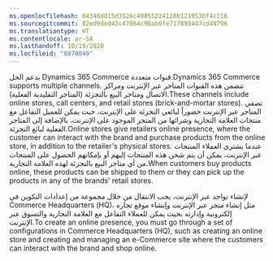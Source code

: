 ```yaml
---
ms.openlocfilehash: 04346d815d3526c49855224128b121953bf4c216
ms.sourcegitcommit: 82ed9ded42c47064c90ab6fe717893447cd48796
ms.translationtype: HT
ms.contentlocale: ar-SA
ms.lasthandoff: 10/19/2020
ms.locfileid: "6070049"
---
```

<span data-ttu-id="4aa14-101">يدعم الحل Dynamics 365 Commerce قنوات متعددة.</span><span class="sxs-lookup"><span data-stu-id="4aa14-101">Dynamics 365 Commerce supports multiple channels.</span></span> <span data-ttu-id="4aa14-102">تتضمن هذه القنوات المتاجر عبر الإنترنت ومراكز الاتصال ومتاجر البيع بالتجزئة (المتاجر التقليدية الفعلية).</span><span class="sxs-lookup"><span data-stu-id="4aa14-102">These channels include online stores, call centers, and retail stores (brick-and-mortar stores).</span></span> <span data-ttu-id="4aa14-103">تضفي المتاجر عبر الإنترنت حضوراً لبائعي التجزئة على الإنترنت، حيث يمكن للعميل التفاعل مع منتجات العلامة التجارية وشرائها من المتجر الموجود على الإنترنت، بالإضافة إلى المتاجر الفعلية لبائع التجزئة.</span><span class="sxs-lookup"><span data-stu-id="4aa14-103">Online stores give retailers online presence, where the customer can interact with the brand and purchase products from the online store, in addition to the retailer's physical stores.</span></span> <span data-ttu-id="4aa14-104">عندما يشتري العملاء المنتجات عبر الإنترنت، يمكن أن يتم شحن هذه المنتجات إليهم أو بإمكانهم الحصول على المنتجات من أي متاجر البيع بالتجزئة لهذه العلامة التجارية.</span><span class="sxs-lookup"><span data-stu-id="4aa14-104">When customers buy products online, these products can be shipped to them or they can pick up the products in any of the brands’ retail stores.</span></span>

<span data-ttu-id="4aa14-105">لإنشاء تواجد عبر الإنترنت، يجب الانتقال من خلال مجموعة من إعدادات التكوين في Commerce Headquarters (‏HQ)، مثل إنشاء متجر عبر الإنترنت وإنشاء موقع تجاره إلكترونية وإدارته بحيث يمكن للعملاء التفاعل مع العلامة التجارية والتسوق عبر الإنترنت.</span><span class="sxs-lookup"><span data-stu-id="4aa14-105">To create an online presence, you must go through a set of configurations in Commerce Headquarters (HQ), such as creating an online store and creating and managing an e-Commerce site where the customers can interact with the brand and shop online.</span></span> 

